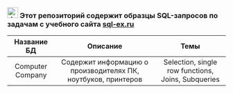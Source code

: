### <img src="https://lh3.googleusercontent.com/gctl5Kr4FgPAjPQKpdojG0TjI2VJE6-r1voLBbR0MnjP5IpLUS4tWffP2hdfwxIqCoA=w80" alt="drawing" width="25"/>  Этот репозиторий содержит образцы SQL-запросов по задачам с учебного сайта [sql-ex.ru](https://sql-ex.ru/)



| Название БД       | Описание                          |Темы|
| :-------------:|:------------------------:|:-----:|
| Computer Company|Содержит информацию о производителях ПК, ноутбуков, принтеров |Selection, single row functions, Joins, Subqueries|

